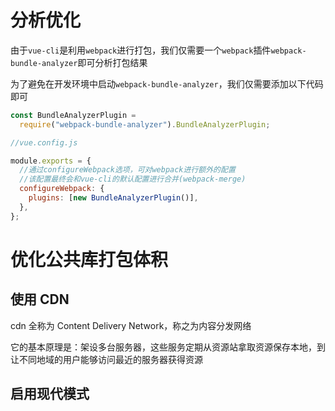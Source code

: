 # 分析优化

由于`vue-cli`是利用`webpack`进行打包，我们仅需要一个`webpack`插件`webpack-bundle-analyzer`即可分析打包结果

为了避免在开发环境中启动`webpack-bundle-analyzer`，我们仅需要添加以下代码即可

```js
const BundleAnalyzerPlugin =
  require("webpack-bundle-analyzer").BundleAnalyzerPlugin;

//vue.config.js

module.exports = {
  //通过configureWebpack选项，可对webpack进行额外的配置
  //该配置最终会和vue-cli的默认配置进行合并(webpack-merge)
  configureWebpack: {
    plugins: [new BundleAnalyzerPlugin()],
  },
};
```

# 优化公共库打包体积

## 使用 CDN

cdn 全称为 Content Delivery Network，称之为内容分发网络

它的基本原理是：架设多台服务器，这些服务定期从资源站拿取资源保存本地，到让不同地域的用户能够访问最近的服务器获得资源

## 启用现代模式
